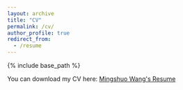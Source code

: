 ```yaml
---
layout: archive
title: "CV"
permalink: /cv/
author_profile: true
redirect_from:
  - /resume
---
```


{% include base_path %}

You can download my CV here: [Mingshuo Wang's Resume]("assets/resume_Mingshuo_W.pdf")
